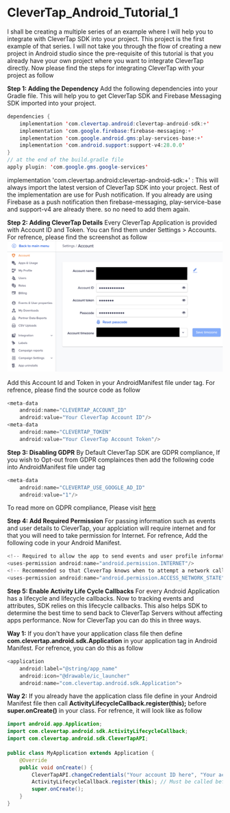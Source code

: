 # CleverTap_Android_Tutorial_1
I shall be creating a multiple series of an example where I will help you to integrate with CleverTap SDK into your project. This project is the first example of that series. I will not take you through the flow of creating a new project in Android studio since the pre-requisite of this tutorial is that you already have your own project where you want to integrate CleverTap directly. Now please find the steps for integrating CleverTap with your project as follow

**Step 1: Adding the Dependency**
Add the following dependencies into your Gradle file. This will help you to get CleverTap SDK and Firebase Messaging SDK imported into your project.

```JAVA
dependencies {
    implementation 'com.clevertap.android:clevertap-android-sdk:+'
    implementation 'com.google.firebase:firebase-messaging:+'
    implementation 'com.google.android.gms:play-services-base:+'
    implementation 'com.android.support:support-v4:28.0.0'
}
// at the end of the build.gradle file
apply plugin: 'com.google.gms.google-services'
```
implementation 'com.clevertap.android:clevertap-android-sdk:+' : This will always import the latest version of CleverTap SDK into your project. Rest of the implementation are use for Push notification. If you already are using Firebase as a push notification then firebase-messaging, play-service-base and support-v4 are already there. so no need to add them again.

**Step 2: Adding CleverTap Details**
Every CleverTap Application is provided with Account ID and Token. You can find them under Settings > Accounts. For refrence, please find the screenshot as follow
![Screenshot](https://github.com/parthdani/CleverTap_Android_Tutorial1/blob/master/Screenshot%202020-01-14%20at%202.02.47%20PM.png)

Add this Account Id and Token in your AndroidManifest file under <application> tag. For refrence, please find the source code as follow

```JAVA
<meta-data
    android:name="CLEVERTAP_ACCOUNT_ID"
    android:value="Your CleverTap Account ID"/>
<meta-data
    android:name="CLEVERTAP_TOKEN"
    android:value="Your CleverTap Account Token"/>
 ```
 
 **Step 3: Disabling GDPR**
 By Default CleverTap SDK are GDPR compliance, If you wish to Opt-out from GDPR complainces then add the following code into AndroidManifest file under <application> tag

```JAVA
<meta-data
    android:name="CLEVERTAP_USE_GOOGLE_AD_ID"
    android:value="1"/> 
```

To read more on GDPR compliance, Please visit [here](https://clevertap.com/blog/in-preparation-of-gdpr-compliance/)

**Step 4: Add Required Permission**
For passing information such as events and user details to CleverTap, your applciation will require internet and for that you will need to take permission for Internet. For refrence, Add the following code in your Android Manifest.
```JAVA
<!-- Required to allow the app to send events and user profile information -->
<uses-permission android:name="android.permission.INTERNET"/>
<!-- Recommended so that CleverTap knows when to attempt a network call -->
<uses-permission android:name="android.permission.ACCESS_NETWORK_STATE"/>
```
**Step 5: Enable Activity Life Cycle Callbacks**
For every Android Application has a lifecycle and lifecycle callbacks. Now to tracking events and attributes, SDK relies on this lifecycle callbacks. This also helps SDK to determine the best time to send back to CleverTap Servers without affecting apps performance. Now for CleverTap you can do this in three ways.

**Way 1:** If you don't have your application class file then define **com.clevertap.android.sdk.Application** in your application tag in Android Manifest. For refrence, you can do this as follow
```JAVA
<application
    android:label="@string/app_name"
    android:icon="@drawable/ic_launcher"
    android:name="com.clevertap.android.sdk.Application">
```
**Way 2:** If you already have the application class file define in your Android Manifest file then call **ActivityLifecycleCallback.register(this);** before **super.onCreate()** in your class. For refrence, it will look like as follow
```JAVA
import android.app.Application;
import com.clevertap.android.sdk.ActivityLifecycleCallback;
import com.clevertap.android.sdk.CleverTapAPI;

public class MyApplication extends Application {
    @Override
    public void onCreate() {
        CleverTapAPI.changeCredentials("Your account ID here", "Your account token here");
        ActivityLifecycleCallback.register(this); // Must be called before super.onCreate()
        super.onCreate();
    }
}
```

